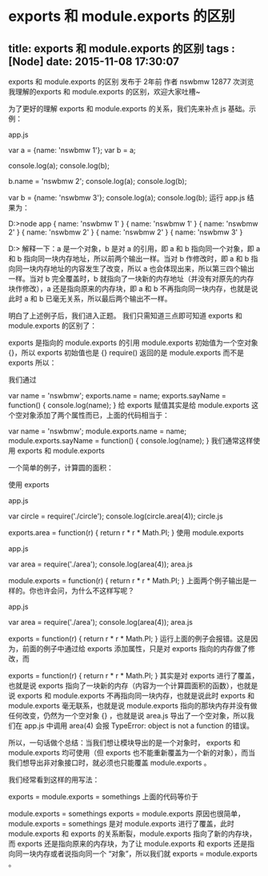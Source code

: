 ﻿# exports 和 module.exports 的区别

title: exports 和 module.exports 的区别
tags : [Node]
date: 2015-11-08 17:30:07
---

exports 和 module.exports 的区别
 发布于 2年前  作者 nswbmw  12877 次浏览
我理解的exports 和 module.exports 的区别，欢迎大家吐槽~

为了更好的理解 exports 和 module.exports 的关系，我们先来补点 js 基础。示例：

app.js

var a = {name: 'nswbmw 1'};
var b = a;

console.log(a);
console.log(b);

b.name = 'nswbmw 2';
console.log(a);
console.log(b);

var b = {name: 'nswbmw 3'};
console.log(a);
console.log(b);
运行 app.js 结果为：

D:\>node app
{ name: 'nswbmw 1' }
{ name: 'nswbmw 1' }
{ name: 'nswbmw 2' }
{ name: 'nswbmw 2' }
{ name: 'nswbmw 2' }
{ name: 'nswbmw 3' }

D:\>
解释一下：a 是一个对象，b 是对 a 的引用，即 a 和 b 指向同一个对象，即 a 和 b 指向同一块内存地址，所以前两个输出一样。当对 b 作修改时，即 a 和 b 指向同一块内存地址的内容发生了改变，所以 a 也会体现出来，所以第三四个输出一样。当对 b 完全覆盖时，b 就指向了一块新的内存地址（并没有对原先的内存块作修改），a 还是指向原来的内存块，即 a 和 b 不再指向同一块内存，也就是说此时 a 和 b 已毫无关系，所以最后两个输出不一样。

明白了上述例子后，我们进入正题。
我们只需知道三点即可知道 exports 和 module.exports 的区别了：

exports 是指向的 module.exports 的引用
module.exports 初始值为一个空对象 {}，所以 exports 初始值也是 {}
require() 返回的是 module.exports 而不是 exports
所以：

我们通过

  var name = 'nswbmw';
  exports.name = name;
  exports.sayName = function() {
    console.log(name);
  }
给 exports 赋值其实是给 module.exports 这个空对象添加了两个属性而已，上面的代码相当于：

  var name = 'nswbmw';
  module.exports.name = name;
  module.exports.sayName = function() {
    console.log(name);
  }
我们通常这样使用 exports 和 module.exports

一个简单的例子，计算圆的面积：

使用 exports

app.js

  var circle = require('./circle');
  console.log(circle.area(4));
circle.js

  exports.area = function(r) {
    return r * r * Math.PI;
  }
使用 module.exports

app.js

  var area = require('./area');
  console.log(area(4));
area.js

  module.exports = function(r) {
    return r * r * Math.PI;
  }
上面两个例子输出是一样的。你也许会问，为什么不这样写呢？

app.js

  var area = require('./area');
  console.log(area(4));
area.js

  exports = function(r) {
    return r * r * Math.PI;
  }
运行上面的例子会报错。这是因为，前面的例子中通过给 exports 添加属性，只是对 exports 指向的内存做了修改，而

  exports = function(r) {
    return r * r * Math.PI;
  }
其实是对 exports 进行了覆盖，也就是说 exports 指向了一块新的内存（内容为一个计算圆面积的函数），也就是说 exports 和 module.exports 不再指向同一块内存，也就是说此时 exports 和 module.exports 毫无联系，也就是说 module.exports 指向的那块内存并没有做任何改变，仍然为一个空对象 {} ，也就是说 area.js 导出了一个空对象，所以我们在 app.js 中调用 area(4) 会报 TypeError: object is not a function 的错误。

所以，一句话做个总结：当我们想让模块导出的是一个对象时， exports 和 module.exports 均可使用（但 exports 也不能重新覆盖为一个新的对象），而当我们想导出非对象接口时，就必须也只能覆盖 module.exports 。

我们经常看到这样的用写法：

  exports = module.exports = somethings
上面的代码等价于

  module.exports = somethings
  exports = module.exports
原因也很简单， module.exports = somethings 是对 module.exports 进行了覆盖，此时 module.exports 和 exports 的关系断裂，module.exports 指向了新的内存块，而 exports 还是指向原来的内存块，为了让 module.exports 和 exports 还是指向同一块内存或者说指向同一个 “对象”，所以我们就 exports = module.exports 。




